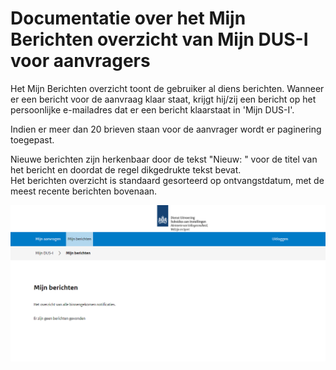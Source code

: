 # Documentatie over het Mijn Berichten overzicht van Mijn DUS-I voor aanvragers

Het Mijn Berichten overzicht toont de gebruiker al diens berichten. Wanneer er een bericht voor de aanvraag klaar staat, krijgt hij/zij een bericht op het persoonlijke e-mailadres dat er een bericht klaarstaat in 'Mijn DUS-I'.

Indien er meer dan 20 brieven staan voor de aanvrager wordt er paginering toegepast.  

Nieuwe berichten zijn herkenbaar door de tekst "Nieuw: " voor de titel van het bericht en doordat de regel dikgedrukte tekst bevat.  
Het berichten overzicht is standaard gesorteerd op ontvangstdatum, met de meest recente berichten bovenaan.

!["Mijn berichten"](./images/DUSI%20mijn%20berichten.PNG)

<div class="page-break"></div>
